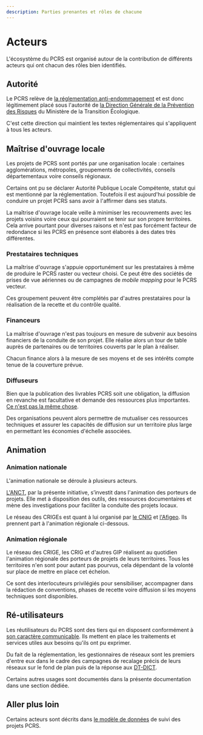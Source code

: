 ```yaml
---
description: Parties prenantes et rôles de chacune
---
```


# Acteurs

L'écosystème du PCRS est organisé autour de la contribution de différents acteurs qui ont chacun des rôles bien identifiés.

## Autorité

Le PCRS relève de [la réglementation anti-endommagement](../reglementation/#reglementation-anti-endommagement) et est donc légitimement placé sous l'autorité de [la Direction Générale de la Prévention des Risques](https://www.ecologie.gouv.fr/direction-generale-prevention-des-risques-dgpr) du Ministère de la Transition Écologique.

C'est cette direction qui maintient les textes réglementaires qui s'appliquent à tous les acteurs.

## Maîtrise d'ouvrage locale

Les projets de PCRS sont portés par une organisation locale : certaines agglomérations, métropoles, groupements de collectivités, conseils départementaux voire conseils régionaux.

Certains ont pu se déclarer Autorité Publique Locale Compétente, statut qui est mentionné par la réglementation. Toutefois il est aujourd'hui possible de conduire un projet PCRS sans avoir à l'affirmer dans ses statuts.

La maîtrise d'ouvrage locale veille à minimiser les recouvrements avec les projets voisins voire ceux qui pourraient se tenir sur son propre territoires. Cela arrive pourtant pour diverses raisons et n'est pas forcément facteur de redondance si les PCRS en présence sont élaborés à des dates très différentes.

### Prestataires techniques

La maîtrise d'ouvrage s'appuie opportunément sur les prestataires à même de produire le PCRS raster ou vecteur choisi. Ce peut être des sociétés de prises de vue aériennes ou de campagnes de _mobile mapping_ pour le PCRS vecteur.

Ces groupement peuvent être complétés par d'autres prestataires pour la réalisation de la recette et du contrôle qualité.

### Financeurs

La maîtrise d'ouvrage n'est pas toujours en mesure de subvenir aux besoins financiers de la conduite de son projet. Elle réalise alors un tour de table auprès de partenaires ou de territoires couverts par le plan à réaliser.

Chacun finance alors à la mesure de ses moyens et de ses intérêts compte tenue de la couverture prévue.

### Diffuseurs

Bien que la publication des livrables PCRS soit une obligation, la diffusion en revanche est facultative et demande des ressources plus importantes. [Ce n'est pas la même chose](../../les-projets-pcrs/publication.md#diffuser-nest-pas-publier).

Des organisations peuvent alors permettre de mutualiser ces ressources techniques et assurer les capacités de diffusion sur un territoire plus large en permettant les économies d'échelle associées.

## Animation

### Animation nationale

L'animation nationale se déroule à plusieurs acteurs.

[L'ANCT](https://pcrs.beta.gouv.fr), par la présente initiative, s’investit dans l'animation des porteurs de projets. Elle met à disposition des outils, des ressources documentaires et mène des investigations pour faciliter la conduite des projets locaux.

Le réseau des CRIGEs est quant à lui organisé par [le CNIG](https://cnig.gouv.fr) et [l'Afigeo](https://www.afigeo.asso.fr/). Ils prennent part à l'animation régionale ci-dessous.

### Animation régionale

Le réseau des CRIGE, les CRIG et d'autres GIP réalisent au quotidien l'animation régionale des porteurs de projets de leurs territoires. Tous les territoires n'en sont pour autant pas pourvus, cela dépendant de la volonté sur place de mettre en place cet échelon.

Ce sont des interlocuteurs privilégiés pour sensibiliser, accompagner dans la rédaction de conventions, phases de recette voire diffusion si les moyens techniques sont disponibles.

## Ré-utilisateurs

Les réutilisateurs du PCRS sont des tiers qui en disposent conformément à [son caractère communicable](../gouvernance-des-donnees.md). Ils mettent en place les traitements et services utiles aux besoins qu'ils ont pu exprimer.

Du fait de la réglementation, les gestionnaires de réseaux sont les premiers d'entre eux dans le cadre des campagnes de recalage précis de leurs réseaux sur le fond de plan puis de la réponse aux [DT-DICT](../reglementation/#les-dt-dict).

Certains autres usages sont documentés dans la présente documentation dans une section dédiée.

## Aller plus loin

Certains acteurs sont décrits dans [le modèle de données](../../suivi-des-projets/modele-de-donnees/) de suivi des projets PCRS.
